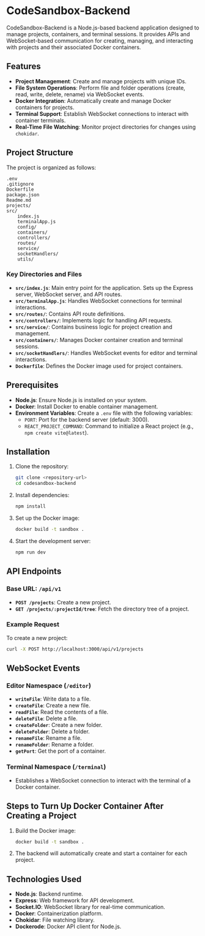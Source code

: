 # CodeSandbox-Backend

CodeSandbox-Backend is a Node.js-based backend application designed to manage projects, containers, and terminal sessions. It provides APIs and WebSocket-based communication for creating, managing, and interacting with projects and their associated Docker containers.

## Features

- **Project Management**: Create and manage projects with unique IDs.
- **File System Operations**: Perform file and folder operations (create, read, write, delete, rename) via WebSocket events.
- **Docker Integration**: Automatically create and manage Docker containers for projects.
- **Terminal Support**: Establish WebSocket connections to interact with container terminals.
- **Real-Time File Watching**: Monitor project directories for changes using `chokidar`.

## Project Structure

The project is organized as follows:

```
.env
.gitignore
Dockerfile
package.json
Readme.md
projects/
src/
    index.js
    terminalApp.js
    config/
    containers/
    controllers/
    routes/
    service/
    socketHandlers/
    utils/
```

### Key Directories and Files

- **`src/index.js`**: Main entry point for the application. Sets up the Express server, WebSocket server, and API routes.
- **`src/terminalApp.js`**: Handles WebSocket connections for terminal interactions.
- **`src/routes/`**: Contains API route definitions.
- **`src/controllers/`**: Implements logic for handling API requests.
- **`src/service/`**: Contains business logic for project creation and management.
- **`src/containers/`**: Manages Docker container creation and terminal sessions.
- **`src/socketHandlers/`**: Handles WebSocket events for editor and terminal interactions.
- **`Dockerfile`**: Defines the Docker image used for project containers.

## Prerequisites

- **Node.js**: Ensure Node.js is installed on your system.
- **Docker**: Install Docker to enable container management.
- **Environment Variables**: Create a `.env` file with the following variables:
  - `PORT`: Port for the backend server (default: 3000).
  - `REACT_PROJECT_COMMAND`: Command to initialize a React project (e.g., `npm create vite@latest`).

## Installation

1. Clone the repository:
   ```bash
   git clone <repository-url>
   cd codesandbox-backend
   ```

2. Install dependencies:
   ```bash
   npm install
   ```

3. Set up the Docker image:
   ```bash
   docker build -t sandbox .
   ```

4. Start the development server:
   ```bash
   npm run dev
   ```

## API Endpoints

### Base URL: `/api/v1`

- **`POST /projects`**: Create a new project.
- **`GET /projects/:projectId/tree`**: Fetch the directory tree of a project.

### Example Request

To create a new project:
```bash
curl -X POST http://localhost:3000/api/v1/projects
```

## WebSocket Events

### Editor Namespace (`/editor`)

- **`writeFile`**: Write data to a file.
- **`createFile`**: Create a new file.
- **`readFile`**: Read the contents of a file.
- **`deleteFile`**: Delete a file.
- **`createFolder`**: Create a new folder.
- **`deleteFolder`**: Delete a folder.
- **`renameFile`**: Rename a file.
- **`renameFolder`**: Rename a folder.
- **`getPort`**: Get the port of a container.

### Terminal Namespace (`/terminal`)

- Establishes a WebSocket connection to interact with the terminal of a Docker container.

## Steps to Turn Up Docker Container After Creating a Project

1. Build the Docker image:
   ```bash
   docker build -t sandbox .
   ```

2. The backend will automatically create and start a container for each project.

## Technologies Used

- **Node.js**: Backend runtime.
- **Express**: Web framework for API development.
- **Socket.IO**: WebSocket library for real-time communication.
- **Docker**: Containerization platform.
- **Chokidar**: File watching library.
- **Dockerode**: Docker API client for Node.js.
